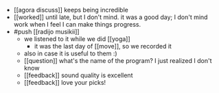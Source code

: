 - [[agora discuss]] keeps being incredible
- [[worked]] until late, but I don't mind. it was a good day; I don't mind work when I feel I can make things progress.
- #push [[radijo musikii]]
	- we listened to it while we did [[yoga]]
		- it was the last day of [[move]], so we recorded it
	- also in case it is useful to them :)
	- [[question]] what's the name of the program? I just realized I don't know
	- [[feedback]] sound quality is excellent
	- [[feedback]] love your picks!